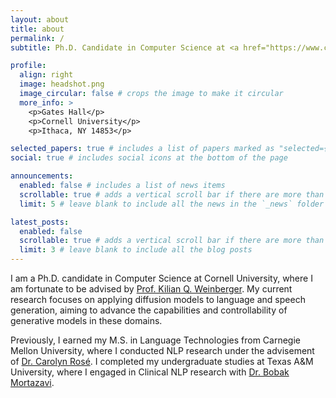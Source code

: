 ```yaml
---
layout: about
title: about
permalink: /
subtitle: Ph.D. Candidate in Computer Science at <a href="https://www.cs.cornell.edu/">Cornell University</a>.

profile:
  align: right
  image: headshot.png
  image_circular: false # crops the image to make it circular
  more_info: >
    <p>Gates Hall</p>
    <p>Cornell University</p>
    <p>Ithaca, NY 14853</p>

selected_papers: true # includes a list of papers marked as "selected={true}"
social: true # includes social icons at the bottom of the page

announcements:
  enabled: false # includes a list of news items
  scrollable: true # adds a vertical scroll bar if there are more than 3 news items
  limit: 5 # leave blank to include all the news in the `_news` folder

latest_posts:
  enabled: false
  scrollable: true # adds a vertical scroll bar if there are more than 3 new posts items
  limit: 3 # leave blank to include all the blog posts
---
```


I am a Ph.D. candidate in Computer Science at Cornell University, where I am fortunate to be advised by [Prof. Kilian Q. Weinberger](https://www.cs.cornell.edu/~kilian/). My current research focuses on applying diffusion models to language and speech generation, aiming to advance the capabilities and controllability of generative models in these domains.

Previously, I earned my M.S. in Language Technologies from Carnegie Mellon University, where I conducted NLP research under the advisement of [Dr. Carolyn Rosé](https://www.cs.cmu.edu/~cprose/). I completed my undergraduate studies at Texas A&M University, where I engaged in Clinical NLP research with [Dr. Bobak Mortazavi](https://engineering.tamu.edu/cse/profiles/mortazavi-bobak.html).